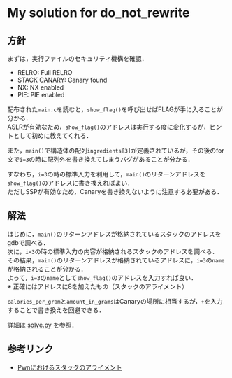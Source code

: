 # My solution for do_not_rewrite

## 方針

まずは，実行ファイルのセキュリティ機構を確認．
- RELRO: Full RELRO
- STACK CANARY: Canary found
- NX: NX enabled
- PIE: PIE enabled

配布された`main.c`を読むと，`show_flag()`を呼び出せばFLAGが手に入ることが分かる．  
ASLRが有効なため，`show_flag()`のアドレスは実行する度に変化するが，ヒントとして初めに教えてくれる．

また，`main()`で構造体の配列`ingredients[3]`が定義されているが，その後のfor文で`i=3`の時に配列外を書き換えてしまうバグがあることが分かる．

すなわち，`i=3`の時の標準入力を利用して，`main()`のリターンアドレスを`show_flag()`のアドレスに書き換えればよい．  
ただしSSPが有効なため，Canaryを書き換えないように注意する必要がある．

## 解法

はじめに，`main()`のリターンアドレスが格納されているスタックのアドレスをgdbで調べる．  
次に，`i=3`の時の標準入力の内容が格納されるスタックのアドレスを調べる．  
その結果，`main()`のリターンアドレスが格納されているアドレスに，`i=3`の`name`が格納されることが分かる．  
よって，`i=3`の`name`として`show_flag()`のアドレスを入力すれば良い．  
※ 正確にはアドレスに8を加えたもの（スタックのアライメント）

`calories_per_gram`と`amount_in_grams`はCanaryの場所に相当するが，`+`を入力することで書き換えを回避できる．

詳細は [solve.py](./solve.py) を参照．

## 参考リンク

- [Pwnにおけるスタックのアライメント](https://sok1.hatenablog.com/entry/2022/01/17/050710)